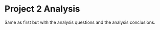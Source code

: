 
# Project 2 Analysis

Same as first but with the analysis questions and the analysis conclusions. 
